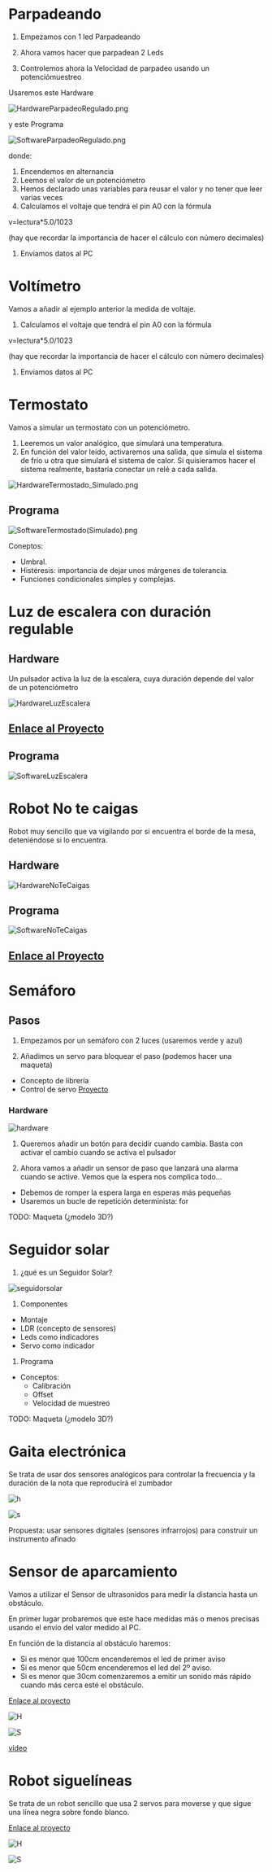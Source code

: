 
# Parpadeando

1. Empezamos con 1 led Parpadeando

1. Ahora vamos hacer que parpadean 2 Leds

1. Controlemos ahora la Velocidad de parpadeo usando un potenciómuestreo

Usaremos este Hardware

![HardwareParpadeoRegulado.png](./images/HardwareParpadeoRegulado.png)

y este Programa

![SoftwareParpadeoRegulado.png](./images/SoftwareParpadeoRegulado.png)

donde:

1. Encendemos en alternancia
1. Leemos el valor de un potenciómetro
1. Hemos declarado unas variables para reusar el valor y no tener que leer varias veces
1. Calculamos el voltaje que tendrá el pin A0 con la fórmula

v=lectura*5.0/1023

(hay que recordar la importancia de hacer el cálculo con número decimales)
1. Enviamos datos al PC

# Voltímetro

Vamos a añadir al ejemplo anterior la medida de voltaje.

1. Calculamos el voltaje que tendrá el pin A0 con la fórmula

v=lectura*5.0/1023

(hay que recordar la importancia de hacer el cálculo con número decimales)
1. Enviamos datos al PC

# Termostato

Vamos a simular un termostato con un potenciómetro.

1. Leeremos un valor analógico, que simulará una temperatura.
1. En función del valor leído, activaremos una salida, que simula el sistema de frío u otra que simulará el sistema de calor. Si quisieramos hacer el sistema realmente, bastaría conectar un relé a cada salida.


![HardwareTermostado_Simulado.png](./images/HardwareTermostado_Simulado.png)

## Programa

![SoftwareTermostado(Simulado).png](./images/SoftwareTermostado_Simulado.png)

Coneptos:
* Umbral.
* Histéresis: importancia de dejar unos márgenes de tolerancia.
* Funciones condicionales simples y complejas.

# Luz de escalera con duración regulable

## Hardware

Un pulsador activa la luz de la escalera, cuya duración depende del valor de un potenciómetro

![HardwareLuzEscalera](./images/HardwareLuzEscalera.png)

## [Enlace al Proyecto](http://bitbloq.bq.com/#/bloqsproject/546e2764e4b0bde006d0857e:f38326dd-180b-4f46-8963-3cbd35d909a1)

## Programa

![SoftwareLuzEscalera](./images/SoftwareLuzEscalera.png)

# Robot No te caigas

Robot muy sencillo que va vigilando por si encuentra el borde de la mesa, deteniéndose si lo encuentra.

## Hardware

![HardwareNoTeCaigas](./images/HardwareNoTeCaigas.png)

## Programa

![SoftwareNoTeCaigas](./images/SotwareNoTeCaigas.png)

## [Enlace al Proyecto](http://bitbloq.bq.com/#/bloqsproject/546e2764e4b0bde006d0857e:4c95e7b5-0717-4881-8593-8963f37550aa)


# Semáforo

## Pasos

1. Empezamos por un semáforo con 2 luces (usaremos verde y azul)

1. Añadimos un servo para bloquear el paso (podemos hacer una maqueta)
  * Concepto de librería
  * Control de servo
[Proyecto](http://goo.gl/jkFhcs)

### Hardware

![hardware](./images/HardwareSemaforoBarrera.png)

1. Queremos añadir un botón para decidir cuando cambia. Basta con activar el cambio cuando se activa el pulsador



1. Ahora vamos a añadir un sensor de paso que lanzará una alarma cuando se active. Vemos que la espera nos complica todo...
  * Debemos de romper la espera larga en esperas más pequeñas
  * Usaremos un bucle de repetición determinista: for

TODO: Maqueta (¿modelo 3D?)

# Seguidor solar

1. ¿qué es un Seguidor Solar?

![seguidorsolar](./images/seguidorSolar.jpg)

1. Componentes
  * Montaje
  * LDR (concepto de sensores)
  * Leds como indicadores
  * Servo como indicador

1. Programa
  * Conceptos:
    * Calibración
    * Offset
    * Velocidad de muestreo

TODO: Maqueta (¿modelo 3D?)

# Gaita electrónica

Se trata de usar dos sensores analógicos para controlar la frecuencia y la duración de la nota que reproducirá el zumbador

![h](./images/HardwareGaita.png)

![s](./images/SoftwareGaita.png)


Propuesta: usar sensores digitales (sensores infrarrojos) para construir un instrumento afinado

# Sensor de aparcamiento

Vamos a utilizar el Sensor de ultrasonidos para medir la distancia hasta un obstáculo.

En primer lugar probaremos que este hace medidas más o menos precisas usando el envío del valor medido al PC.

En función de la distancia al obstáculo haremos:
* Si es menor que 100cm encenderemos el led de primer aviso
* Si es menor que 50cm encenderemos el led del 2º aviso.
* Si es menor que 30cm comenzaremos a emitir un sonido más rápido cuando más cerca esté el obstáculo.

[Enlace al proyecto](http://bitbloq.bq.com/#/bloqsproject/546e2764e4b0bde006d0857e:181600d4-5f14-4bd8-a156-b9a304476891)

![H](./images/HardwareSensorAparcamiento.png)

![S](./images/SoftwareSensorAparcamiento.png)

[vídeo](https://www.youtube.com/watch?v=7hgUJK6-60k&feature=youtu.be)

# Robot siguelíneas

Se trata de un robot sencillo que usa 2 servos para moverse y que sigue una línea negra sobre fondo blanco.

[Enlace al proyecto](http://bitbloq.bq.com/#/bloqsproject/546e2764e4b0bde006d0857e:6f5e9d66-9811-4ce6-b9bf-c3b1a9244fec)

![H](./images/HardwareRobotSiguelineas.png)  

![S](./images/SoftwareSigueLineas.png)

